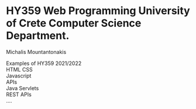 # HY359 Web Programming University of Crete Computer Science Department.
Michalis Mountantonakis <br>

Examples of HY359 2021/2022
 <br> HTML
  CSS <br>
  Javascript <br>
  APIs <br>
  Java Servlets <br>
  REST APIs <br>
  ....
